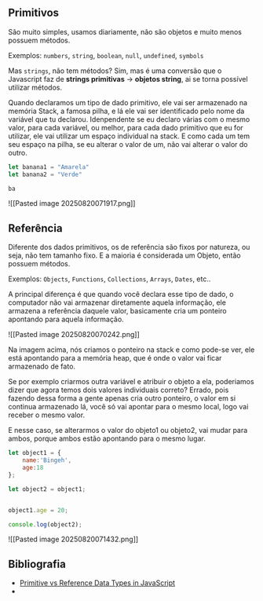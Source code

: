 ## Primitivos

São muito simples, usamos diariamente, não são objetos e muito menos possuem métodos.

Exemplos: `numbers`, `string`, `boolean`, `null`, `undefined`, `symbols`

Mas `strings`, não tem métodos? Sim, mas é uma conversão que o Javascript faz de **strings primitivas** -> **objetos string**, ai se torna possível utilizar métodos.

Quando declaramos um tipo de dado primitivo, ele vai ser armazenado na memória Stack, a famosa pilha, e lá ele vai ser identificado pelo nome da variável que tu declarou. Idenpendente se eu declaro várias com o mesmo valor, para cada variável, ou melhor, para cada dado primitivo que eu for utilizar, ele vai utilizar um espaço individual na stack. E como cada um tem seu espaço na pilha, se eu alterar o valor de um, não vai alterar o valor do outro.

```js
let banana1 = "Amarela"
let banana2 = "Verde"

ba
```

![[Pasted image 20250820071917.png]]

## Referência
Diferente dos dados primitivos, os de referência são fixos por natureza, ou seja, não tem tamanho fixo. E a maioria é considerada um Objeto, então possuem métodos.

Exemplos: `Objects`, `Functions`, `Collections`, `Arrays`, `Dates`, etc..

A principal diferença é que quando você declara esse tipo de dado, o computador não vai armazenar diretamente aquela informação, ele armazena a referência daquele valor, basicamente cria um ponteiro apontando para aquela informação.

![[Pasted image 20250820070242.png]]

Na imagem acima, nós criamos o ponteiro na stack e como pode-se ver, ele está apontando para a memória heap, que é onde o valor vai ficar armazenado de fato.

Se por exemplo criarmos outra variável e atribuir o objeto a ela, poderiamos dizer que agora temos dois valores individuais correto? Errado, pois fazendo dessa forma a gente apenas cria outro ponteiro, o valor em si continua armazenado lá, você só vai apontar para o mesmo local, logo vai receber o mesmo valor.

E nesse caso, se alterarmos o valor do objeto1 ou objeto2, vai mudar para ambos, porque ambos estão apontando para o mesmo lugar.

```js
let object1 = {
	name:'Bingeh',
	age:18
};

let object2 = object1;


object1.age = 20;

console.log(object2); 
```

![[Pasted image 20250820071432.png]]

## Bibliografia
- [Primitive vs Reference Data Types in JavaScript](https://www.freecodecamp.org/news/primitive-vs-reference-data-types-in-javascript/)
- 